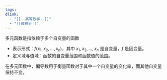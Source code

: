 ```yaml
---
tags:
dlink:
  - "[[--高等数学--]]"
  - "[[微积分]]"
---
```

多元函数是指依赖于多个自变量的函数

- 表示形式：$f(x_1, x_2, ..., x_n)$，其中 $x_1, x_2, ..., x_n$ 是自变量，$f$ 是因变量。
- 定义域与值域：函数的自变量范围和函数值的范围。

在多元函数中，偏导数用于衡量函数对于其中一个自变量的变化率，而其他自变量保持不变。


